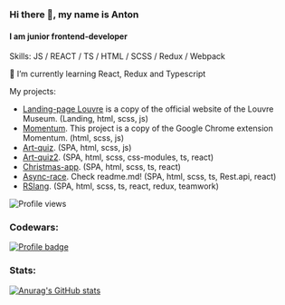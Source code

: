 ### Hi there 👋, my name is Anton
#### I am junior frontend-developer

Skills: JS / REACT / TS / HTML / SCSS / Redux / Webpack 

🌱 I’m currently learning React, Redux and Typescript 

My projects: 

- [Landing-page Louvre](https://soll1992-museum.netlify.app/) is a copy of the official website of the Louvre Museum. (Landing, html, scss, js)
- [Momentum](https://soll1992-momentum.netlify.app/). This project is a copy of the Google Chrome extension Momentum. (html, scss, js)  
- [Art-quiz](https://soll1992-art-quiz.netlify.app/). (SPA, html, scss, js)
- [Art-quiz2](https://art-quiz-cra.netlify.app/). (SPA, html, scss, css-modules, ts, react)
- [Christmas-app](https://soll1992-christmas-app.netlify.app/). (SPA, html, scss, ts, react) 
- [Async-race](https://github.com/soll1992/Async-race). Check readme.md! (SPA, html, scss, ts, Rest.api, react)
- [RSlang](https://soll1992-rslang.netlify.app/). (SPA, html, scss, ts, react, redux, teamwork)

![Profile views](https://gpvc.arturio.dev/soll1992) 

### Codewars:

[![Profile badge](https://www.codewars.com/users/soll1992/badges/large)](https://www.codewars.com/users/soll1992)

### Stats:

[![Anurag's GitHub stats](https://github-readme-stats.vercel.app/api?username=soll1992&hide=stars,issues&show_icons=true&theme=tokyonight)](https://github.com/soll1992)




